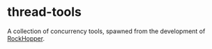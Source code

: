 
# thread-tools

A collection of concurrency tools, spawned from the development of [RockHopper](https://github.com/robertefry/RockHopper).
